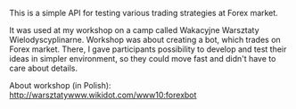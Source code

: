 This is a simple API for testing various trading strategies at Forex market.

It was used at my workshop on a camp called Wakacyjne Warsztaty Wielodyscyplinarne.
Workshop was about creating a bot, which trades on Forex market.
There, I gave participants possibility to develop and test their ideas in simpler
environment, so they could move fast and didn't have to care about details.

About workshop (in Polish): http://warsztatywww.wikidot.com/www10:forexbot
